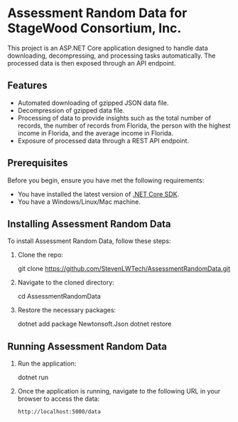 # Assessment Random Data for StageWood Consortium, Inc.

This project is an ASP.NET Core application designed to handle data downloading, decompressing, and processing tasks automatically. The processed data is then exposed through an API endpoint.

## Features

- Automated downloading of gzipped JSON data file.
- Decompression of gzipped data file.
- Processing of data to provide insights such as the total number of records, the number of records from Florida, the person with the highest income in Florida, and the average income in Florida.
- Exposure of processed data through a REST API endpoint.

## Prerequisites

Before you begin, ensure you have met the following requirements:

- You have installed the latest version of [.NET Core SDK](https://dotnet.microsoft.com/download).
- You have a Windows/Linux/Mac machine.

## Installing Assessment Random Data

To install Assessment Random Data, follow these steps:

1. Clone the repo:

    git clone https://github.com/StevenLWTech/AssessmentRandomData.git

2. Navigate to the cloned directory:

    cd AssessmentRandomData

3. Restore the necessary packages:

    dotnet add package Newtonsoft.Json
    dotnet restore

## Running Assessment Random Data

1. Run the application:

    dotnet run

2. Once the application is running, navigate to the following URL in your browser to access the data:

    ```
    http://localhost:5000/data
    ```

